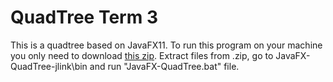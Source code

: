 # QuadTree Term 3
 This is a quadtree based on JavaFX11. 
To run this program on your machine you only need to download [this zip](https://github.com/Dezwix/QuadTree-Term-3/blob/main/QuadTreeSimulator-Skeleton/target/JavaFX-QuadTree-jlink.zip).
Extract files from .zip, go to JavaFX-QuadTree-jlink\bin and run "JavaFX-QuadTree.bat" file.

